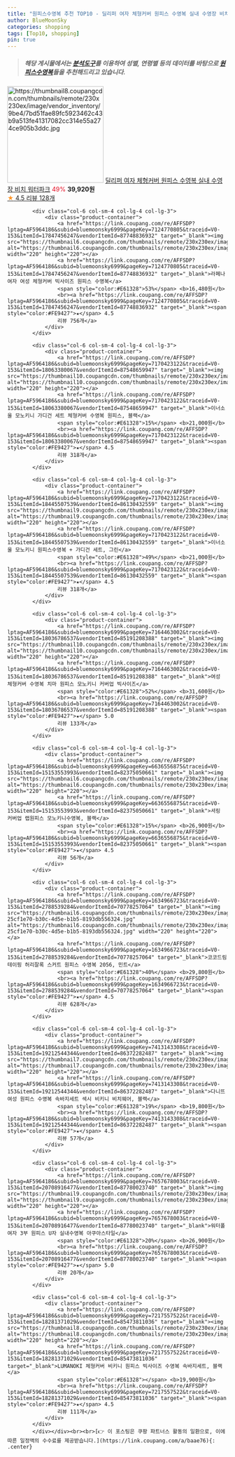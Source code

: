 ```yaml
---
title: "원피스수영복 추천 TOP10 - 딜리퍼 여자 체형커버 원피스 수영복 실내 수영장 비치 워터파크"
author: BlueMoonSky
categories: shopping
tags: [Top10, shopping]
pin: true
---
```


> ##### 해당 게시물에서는 [**분석도구**](https://itemscout.io/)를 이용하여 **성별**, **연령별** 등의 데이터를 바탕으로 [**원피스수영복**](https://link.coupang.com/a/baae76)들을 추천해드리고 있습니다.
<div class="container"><div class="row">
            <div class="col-6 col-sm-4 col-lg-4 col-lg-3">
                <div class="product-container">
                    <a href="https://link.coupang.com/re/AFFSDP?lptag=AF5964186&subid=bluemoonsky6999&pageKey=7195814998&traceid=V0-153&itemId=18177645890&vendorItemId=85326777682" target="_blank"><img src="https://thumbnail8.coupangcdn.com/thumbnails/remote/230x230ex/image/vendor_inventory/9be4/7bd51fae89fc5923462c43b9a513fe41317082cc314e55a274ce905b3ddc.jpg" alt="https://thumbnail8.coupangcdn.com/thumbnails/remote/230x230ex/image/vendor_inventory/9be4/7bd51fae89fc5923462c43b9a513fe41317082cc314e55a274ce905b3ddc.jpg" width="220" height="220"></a>
                    <a href="https://link.coupang.com/re/AFFSDP?lptag=AF5964186&subid=bluemoonsky6999&pageKey=7195814998&traceid=V0-153&itemId=18177645890&vendorItemId=85326777682" target="_blank">딜리퍼 여자 체형커버 원피스 수영복 실내 수영장 비치 워터파크</a>
                    <span style="color:#E61328">49%</span> <b>39,920원</b>
                    <br><a href="https://link.coupang.com/re/AFFSDP?lptag=AF5964186&subid=bluemoonsky6999&pageKey=7195814998&traceid=V0-153&itemId=18177645890&vendorItemId=85326777682" target="_blank"><span style="color:#FE9427">★</span> 4.5
                    리뷰 128개</a>
                </div>
            </div>
            
            <div class="col-6 col-sm-4 col-lg-4 col-lg-3">
                <div class="product-container">
                    <a href="https://link.coupang.com/re/AFFSDP?lptag=AF5964186&subid=bluemoonsky6999&pageKey=7124770805&traceid=V0-153&itemId=17847456247&vendorItemId=87748836932" target="_blank"><img src="https://thumbnail6.coupangcdn.com/thumbnails/remote/230x230ex/image/vendor_inventory/be4e/65afd61a853efdbe06f007f92e042f5179d5eb7a8594963b3d0b42879c6e.png" alt="https://thumbnail6.coupangcdn.com/thumbnails/remote/230x230ex/image/vendor_inventory/be4e/65afd61a853efdbe06f007f92e042f5179d5eb7a8594963b3d0b42879c6e.png" width="220" height="220"></a>
                    <a href="https://link.coupang.com/re/AFFSDP?lptag=AF5964186&subid=bluemoonsky6999&pageKey=7124770805&traceid=V0-153&itemId=17847456247&vendorItemId=87748836932" target="_blank">라페나 여자 여성 체형커버 빅사이즈 원피스 수영복</a>
                    <span style="color:#E61328">53%</span> <b>16,480원</b>
                    <br><a href="https://link.coupang.com/re/AFFSDP?lptag=AF5964186&subid=bluemoonsky6999&pageKey=7124770805&traceid=V0-153&itemId=17847456247&vendorItemId=87748836932" target="_blank"><span style="color:#FE9427">★</span> 4.5
                    리뷰 756개</a>
                </div>
            </div>
            
            <div class="col-6 col-sm-4 col-lg-4 col-lg-3">
                <div class="product-container">
                    <a href="https://link.coupang.com/re/AFFSDP?lptag=AF5964186&subid=bluemoonsky6999&pageKey=7170423122&traceid=V0-153&itemId=18063380067&vendorItemId=87548659947" target="_blank"><img src="https://thumbnail10.coupangcdn.com/thumbnails/remote/230x230ex/image/vendor_inventory/2af0/03ec028896566e1feba454a8826cd12d772deab50d33ddb03ecb78c6354b.jpg" alt="https://thumbnail10.coupangcdn.com/thumbnails/remote/230x230ex/image/vendor_inventory/2af0/03ec028896566e1feba454a8826cd12d772deab50d33ddb03ecb78c6354b.jpg" width="220" height="220"></a>
                    <a href="https://link.coupang.com/re/AFFSDP?lptag=AF5964186&subid=bluemoonsky6999&pageKey=7170423122&traceid=V0-153&itemId=18063380067&vendorItemId=87548659947" target="_blank">이너소울 모노키니 가디건 세트 체형커버 수영복 원피스, 블랙</a>
                    <span style="color:#E61328">15%</span> <b>21,000원</b>
                    <br><a href="https://link.coupang.com/re/AFFSDP?lptag=AF5964186&subid=bluemoonsky6999&pageKey=7170423122&traceid=V0-153&itemId=18063380067&vendorItemId=87548659947" target="_blank"><span style="color:#FE9427">★</span> 4.5
                    리뷰 318개</a>
                </div>
            </div>
            
            <div class="col-6 col-sm-4 col-lg-4 col-lg-3">
                <div class="product-container">
                    <a href="https://link.coupang.com/re/AFFSDP?lptag=AF5964186&subid=bluemoonsky6999&pageKey=7170423122&traceid=V0-153&itemId=18445507539&vendorItemId=86130432559" target="_blank"><img src="https://thumbnail9.coupangcdn.com/thumbnails/remote/230x230ex/image/vendor_inventory/8387/249190a8656e66d59eeba116f5a3b1511e49a35cc09e935f26a8eee00518.jpg" alt="https://thumbnail9.coupangcdn.com/thumbnails/remote/230x230ex/image/vendor_inventory/8387/249190a8656e66d59eeba116f5a3b1511e49a35cc09e935f26a8eee00518.jpg" width="220" height="220"></a>
                    <a href="https://link.coupang.com/re/AFFSDP?lptag=AF5964186&subid=bluemoonsky6999&pageKey=7170423122&traceid=V0-153&itemId=18445507539&vendorItemId=86130432559" target="_blank">이너소울 모노키니 원피스수영복 + 가디건 세트, 그린</a>
                    <span style="color:#E61328">49%</span> <b>21,000원</b>
                    <br><a href="https://link.coupang.com/re/AFFSDP?lptag=AF5964186&subid=bluemoonsky6999&pageKey=7170423122&traceid=V0-153&itemId=18445507539&vendorItemId=86130432559" target="_blank"><span style="color:#FE9427">★</span> 4.5
                    리뷰 318개</a>
                </div>
            </div>
            
            <div class="col-6 col-sm-4 col-lg-4 col-lg-3">
                <div class="product-container">
                    <a href="https://link.coupang.com/re/AFFSDP?lptag=AF5964186&subid=bluemoonsky6999&pageKey=7164463002&traceid=V0-153&itemId=18036786537&vendorItemId=85191208388" target="_blank"><img src="https://thumbnail10.coupangcdn.com/thumbnails/remote/230x230ex/image/vendor_inventory/8a97/5d40f956de25a312064c4d71e59a406771291233ae50963b7c5abf41c242.jpg" alt="https://thumbnail10.coupangcdn.com/thumbnails/remote/230x230ex/image/vendor_inventory/8a97/5d40f956de25a312064c4d71e59a406771291233ae50963b7c5abf41c242.jpg" width="220" height="220"></a>
                    <a href="https://link.coupang.com/re/AFFSDP?lptag=AF5964186&subid=bluemoonsky6999&pageKey=7164463002&traceid=V0-153&itemId=18036786537&vendorItemId=85191208388" target="_blank">여성 체형커버 수영복 치마 원피스 모노키니 커버업 빅사이즈</a>
                    <span style="color:#E61328">52%</span> <b>31,600원</b>
                    <br><a href="https://link.coupang.com/re/AFFSDP?lptag=AF5964186&subid=bluemoonsky6999&pageKey=7164463002&traceid=V0-153&itemId=18036786537&vendorItemId=85191208388" target="_blank"><span style="color:#FE9427">★</span> 5.0
                    리뷰 133개</a>
                </div>
            </div>
            
            <div class="col-6 col-sm-4 col-lg-4 col-lg-3">
                <div class="product-container">
                    <a href="https://link.coupang.com/re/AFFSDP?lptag=AF5964186&subid=bluemoonsky6999&pageKey=6636556875&traceid=V0-153&itemId=15153553993&vendorItemId=82375050661" target="_blank"><img src="https://thumbnail6.coupangcdn.com/thumbnails/remote/230x230ex/image/vendor_inventory/6c13/6ac2a107abef3a88ce4ff49a4da617414d74d898a68a843b8e59e867693f.jpg" alt="https://thumbnail6.coupangcdn.com/thumbnails/remote/230x230ex/image/vendor_inventory/6c13/6ac2a107abef3a88ce4ff49a4da617414d74d898a68a843b8e59e867693f.jpg" width="220" height="220"></a>
                    <a href="https://link.coupang.com/re/AFFSDP?lptag=AF5964186&subid=bluemoonsky6999&pageKey=6636556875&traceid=V0-153&itemId=15153553993&vendorItemId=82375050661" target="_blank">셔링 커버업 랩원피스 모노키니수영복, 블랙</a>
                    <span style="color:#E61328">15%</span> <b>26,900원</b>
                    <br><a href="https://link.coupang.com/re/AFFSDP?lptag=AF5964186&subid=bluemoonsky6999&pageKey=6636556875&traceid=V0-153&itemId=15153553993&vendorItemId=82375050661" target="_blank"><span style="color:#FE9427">★</span> 4.5
                    리뷰 56개</a>
                </div>
            </div>
            
            <div class="col-6 col-sm-4 col-lg-4 col-lg-3">
                <div class="product-container">
                    <a href="https://link.coupang.com/re/AFFSDP?lptag=AF5964186&subid=bluemoonsky6999&pageKey=1634966723&traceid=V0-153&itemId=2788539284&vendorItemId=70778257064" target="_blank"><img src="https://thumbnail6.coupangcdn.com/thumbnails/remote/230x230ex/image/retail/images/1318186787021974-25cf1e70-b30c-4d5e-b1b5-8193db556324.jpg" alt="https://thumbnail6.coupangcdn.com/thumbnails/remote/230x230ex/image/retail/images/1318186787021974-25cf1e70-b30c-4d5e-b1b5-8193db556324.jpg" width="220" height="220"></a>
                    <a href="https://link.coupang.com/re/AFFSDP?lptag=AF5964186&subid=bluemoonsky6999&pageKey=1634966723&traceid=V0-153&itemId=2788539284&vendorItemId=70778257064" target="_blank">코코드림 테이핑 허리잘록 스커트 원피스 수영복 2056, 민트</a>
                    <span style="color:#E61328">40%</span> <b>29,800원</b>
                    <br><a href="https://link.coupang.com/re/AFFSDP?lptag=AF5964186&subid=bluemoonsky6999&pageKey=1634966723&traceid=V0-153&itemId=2788539284&vendorItemId=70778257064" target="_blank"><span style="color:#FE9427">★</span> 4.5
                    리뷰 628개</a>
                </div>
            </div>
            
            <div class="col-6 col-sm-4 col-lg-4 col-lg-3">
                <div class="product-container">
                    <a href="https://link.coupang.com/re/AFFSDP?lptag=AF5964186&subid=bluemoonsky6999&pageKey=7413143308&traceid=V0-153&itemId=19212544344&vendorItemId=86372282487" target="_blank"><img src="https://thumbnail7.coupangcdn.com/thumbnails/remote/230x230ex/image/vendor_inventory/2cdf/fe4cec3824273870959bf483a164b9138bc473c34d0836088a7c7b55fe32.jpg" alt="https://thumbnail7.coupangcdn.com/thumbnails/remote/230x230ex/image/vendor_inventory/2cdf/fe4cec3824273870959bf483a164b9138bc473c34d0836088a7c7b55fe32.jpg" width="220" height="220"></a>
                    <a href="https://link.coupang.com/re/AFFSDP?lptag=AF5964186&subid=bluemoonsky6999&pageKey=7413143308&traceid=V0-153&itemId=19212544344&vendorItemId=86372282487" target="_blank">다니뜨 여성 원피스 수영복 속바지세트 섹시 비키니 비치웨어, 블랙</a>
                    <span style="color:#E61328">19%</span> <b>19,800원</b>
                    <br><a href="https://link.coupang.com/re/AFFSDP?lptag=AF5964186&subid=bluemoonsky6999&pageKey=7413143308&traceid=V0-153&itemId=19212544344&vendorItemId=86372282487" target="_blank"><span style="color:#FE9427">★</span> 4.5
                    리뷰 57개</a>
                </div>
            </div>
            
            <div class="col-6 col-sm-4 col-lg-4 col-lg-3">
                <div class="product-container">
                    <a href="https://link.coupang.com/re/AFFSDP?lptag=AF5964186&subid=bluemoonsky6999&pageKey=7657678003&traceid=V0-153&itemId=20708916477&vendorItemId=87780023740" target="_blank"><img src="https://thumbnail9.coupangcdn.com/thumbnails/remote/230x230ex/image/vendor_inventory/f85e/a8fac522808cf4dd48d7f8504cc6dedcf0f1b224a2cde6aad894e76cf79e.jpg" alt="https://thumbnail9.coupangcdn.com/thumbnails/remote/230x230ex/image/vendor_inventory/f85e/a8fac522808cf4dd48d7f8504cc6dedcf0f1b224a2cde6aad894e76cf79e.jpg" width="220" height="220"></a>
                    <a href="https://link.coupang.com/re/AFFSDP?lptag=AF5964186&subid=bluemoonsky6999&pageKey=7657678003&traceid=V0-153&itemId=20708916477&vendorItemId=87780023740" target="_blank">워터폴 여자 3부 원피스 U자 실내수영복 아쿠아스타일</a>
                    <span style="color:#E61328">20%</span> <b>26,900원</b>
                    <br><a href="https://link.coupang.com/re/AFFSDP?lptag=AF5964186&subid=bluemoonsky6999&pageKey=7657678003&traceid=V0-153&itemId=20708916477&vendorItemId=87780023740" target="_blank"><span style="color:#FE9427">★</span> 5.0
                    리뷰 20개</a>
                </div>
            </div>
            
            <div class="col-6 col-sm-4 col-lg-4 col-lg-3">
                <div class="product-container">
                    <a href="https://link.coupang.com/re/AFFSDP?lptag=AF5964186&subid=bluemoonsky6999&pageKey=7217557522&traceid=V0-153&itemId=18281371029&vendorItemId=85473811036" target="_blank"><img src="https://thumbnail8.coupangcdn.com/thumbnails/remote/230x230ex/image/vendor_inventory/6983/2b682dc5c250616ca54d9266e9b932189c174882827dd902e02381d5b41e.png" alt="https://thumbnail8.coupangcdn.com/thumbnails/remote/230x230ex/image/vendor_inventory/6983/2b682dc5c250616ca54d9266e9b932189c174882827dd902e02381d5b41e.png" width="220" height="220"></a>
                    <a href="https://link.coupang.com/re/AFFSDP?lptag=AF5964186&subid=bluemoonsky6999&pageKey=7217557522&traceid=V0-153&itemId=18281371029&vendorItemId=85473811036" target="_blank">LUMANOKI 체형커버 비키니 원피스 빅사이즈 수영복 속바지세트, 블랙</a>
                    <span style="color:#E61328"></span> <b>19,900원</b>
                    <br><a href="https://link.coupang.com/re/AFFSDP?lptag=AF5964186&subid=bluemoonsky6999&pageKey=7217557522&traceid=V0-153&itemId=18281371029&vendorItemId=85473811036" target="_blank"><span style="color:#FE9427">★</span> 4.5
                    리뷰 111개</a>
                </div>
            </div>
            </div></div><br><br>[👉 이 포스팅은 쿠팡 파트너스 활동의 일환으로, 이에 따른 일정액의 수수료를 제공받습니다.](https://link.coupang.com/a/baae76){: .center}